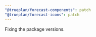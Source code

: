 ```yaml
---
"@trueplan/forecast-components": patch
"@trueplan/forecast-icons": patch
---
```


Fixing the package versions.

